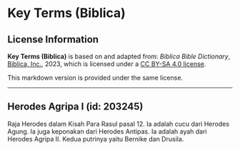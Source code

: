 # Key Terms (Biblica)

## License Information

**Key Terms (Biblica)** is based on and adapted from: _Biblica Bible Dictionary_, [Biblica, Inc.](https://www.biblica.com/), 2023, which is licensed under a [CC BY-SA 4.0 license](https://creativecommons.org/licenses/by-sa/4.0/legalcode.en).

This markdown version is provided under the same license.



--------------------------------

## Herodes Agripa I (id: 203245)

Raja Herodes dalam Kisah Para Rasul pasal 12\. Ia adalah cucu dari Herodes Agung. Ia juga keponakan dari Herodes Antipas. Ia adalah ayah dari Herodes Agripa II. Kedua putrinya yaitu Bernike dan Drusila.



